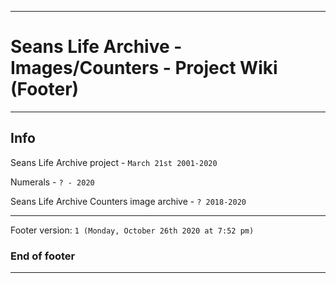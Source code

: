 
***

# Seans Life Archive - Images/Counters - Project Wiki (Footer)

***

## Info

Seans Life Archive project - `March 21st 2001-2020`

Numerals - `? - 2020`

Seans Life Archive Counters image archive - `? 2018-2020`

***

Footer version: `1 (Monday, October 26th 2020 at 7:52 pm)`

### End of footer

***
